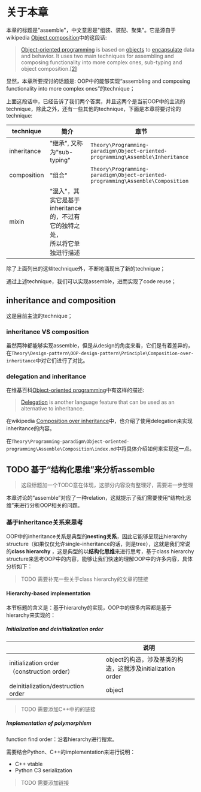 # 关于本章

本章的标题是"assemble"，中文意思是"组装、装配、聚集"。它是源自于wikipedia [Object composition](https://en.wikipedia.org/wiki/Object_composition)中的这段话:

> [Object-oriented programming](https://en.wikipedia.org/wiki/Object-oriented_programming) is based on [objects](https://en.wikipedia.org/wiki/Object_(computer_science)) to [encapsulate](https://en.wikipedia.org/wiki/Encapsulation_(computer_programming)) data and behavior. It uses two main techniques for assembling and composing functionality into more complex ones, sub-typing and object composition.[[2\]](https://en.wikipedia.org/wiki/Object_composition#cite_note-2) 

显然，本章所要探讨的话题是: OOP中的能够实现“assembling and composing functionality into more complex ones”的technique；



上面这段话中，已经告诉了我们两个答案，并且这两个是当前OOP中的主流的technique，除此之外，还有一些其他的technique，下面是本章将要讨论的technique:

| technique   | 简介                                                         | 章节                                                         |
| ----------- | ------------------------------------------------------------ | ------------------------------------------------------------ |
| inheritance | "继承", 又称为"sub-typing"                                   | `Theory\Programming-paradigm\Object-oriented-programming\Assemble\Inheritance` |
| composition | "组合"                                                       | `Theory\Programming-paradigm\Object-oriented-programming\Assemble\Composition` |
| mixin       | "混入"，其实它是基于inheritance的，不过有它的独特之处，<br>所以将它单独进行描述 |                                                              |

除了上面列出的这些technique外，不断地涌现出了新的technique；

通过上述technique，我们可以实现assemble，进而实现了code reuse；

## inheritance and composition

这是目前主流的technique；

### inheritance VS composition

虽然两种都能够实现assemble，但是从design的角度来看，它们是有着差异的，在`Theory\Design-pattern\OOP-design-pattern\Principle\Composition-over-inheritance`中对它们进行了对比。



### delegation and inheritance

在维基百科[Object-oriented programming](https://en.wikipedia.org/wiki/Object-oriented_programming)中有这样的描述: 

> [Delegation](https://en.wikipedia.org/wiki/Delegation_(programming)) is another language feature that can be used as an alternative to inheritance.
>

在wikipedia [Composition over inheritance](https://en.wikipedia.org/wiki/Composition_over_inheritance)中，也介绍了使用delegation来实现inheritance的内容。

在`Theory\Programming-paradigm\Object-oriented-programming\Assemble\Composition\index.md`中将具体介绍如何来实现这一点。

## TODO 基于“结构化思维”来分析assemble

> 这段标题加一个TODO意在体现，这部分内容没有整理好，需要进一步整理

本章讨论的“assemble”对应了一种relation，这就提示了我们需要使用“结构化思维”来进行分析OOP相关的问题。

### 基于inheritance关系来思考

OOP中的inheritance关系是典型的**nesting关系**，因此它能够呈现出hierarchy structure（如果仅仅允许single-inheritance的话，则是tree），这就是我们常说的**class hierarchy** ，这是典型的以**结构化思维**来进行思考，基于class hierarchy structure来思考OOP中的内容，能够让我们快速的理解OOP中的许多内容，具体分析如下：

> TODO 需要补充一些关于class hierarchy的文章的链接



#### Hierarchy-based implementation

本节标题的含义是：基于hierarchy的实现，OOP中的很多内容都是基于hierarchy来实现的：

##### Initialization  and deinitialization  order

|                                            | 说明                                                       |
| ------------------------------------------ | ---------------------------------------------------------- |
| initialization order（construction order） | object的构造，涉及基类的构造，这就涉及initialization order |
| deinitialization/destruction order         | object                                                     |

> TODO 需要添加C++中的的链接



##### Implementation of polymorphism

function find order：沿着hierarchy进行搜索。

需要结合Python、C++的implementation来进行说明：

- C++ vtable
- Python C3 serialization

> TODO 需要添加链接